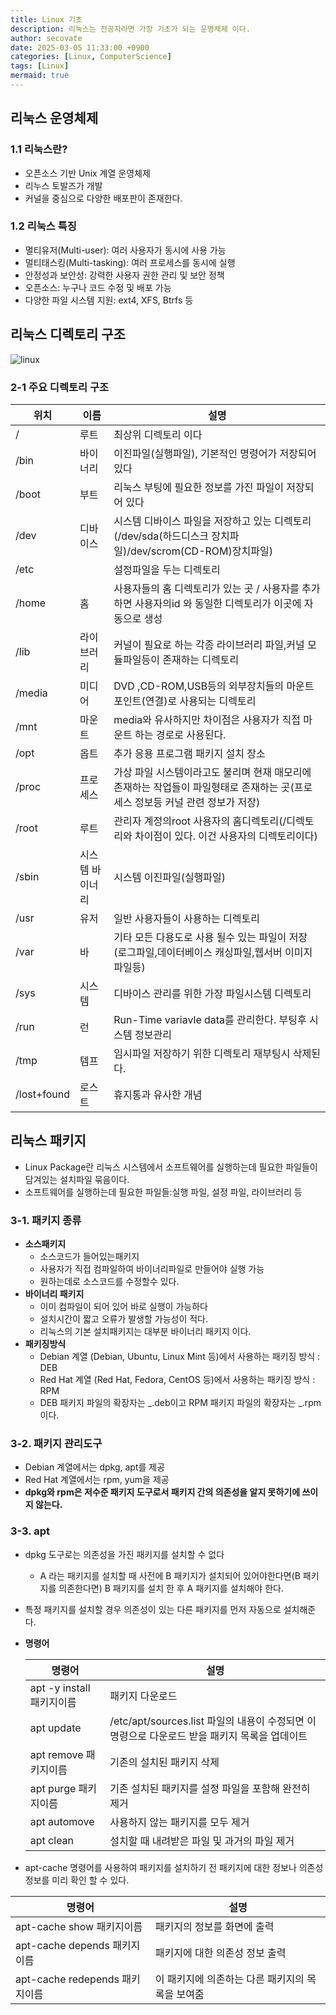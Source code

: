 ```yaml
---
title: Linux 기초
description: 리눅스는 전공자라면 가장 기초가 되는 운영체제 이다.
author: secovate
date: 2025-03-05 11:33:00 +0900
categories: [Linux, ComputerScience]
tags: [Linux]
mermaid: true
---
```


## 리눅스 운영체제

### 1.1 리눅스란?

- 오픈소스 기반 Unix 계열 운영체제
- 리누스 토발즈가 개발
- 커널을 중심으로 다양한 배포판이 존재한다.

### 1.2 리눅스 특징

- 멀티유저(Multi-user): 여러 사용자가 동시에 사용 가능
- 멀티태스킹(Multi-tasking): 여러 프로세스를 동시에 실행
- 안정성과 보안성: 강력한 사용자 권한 관리 및 보안 정책
- 오픈소스: 누구나 코드 수정 및 배포 가능
- 다양한 파일 시스템 지원: ext4, XFS, Btrfs 등

## 리눅스 디렉토리 구조

![linux](https://img1.daumcdn.net/thumb/R1280x0/?scode=mtistory2&fname=https%3A%2F%2Fblog.kakaocdn.net%2Fdn%2FNILoF%2FbtsDqn4GWxD%2Fm5H1RgWUUVuibsPw7vhKn1%2Fimg.png)

### 2-1 주요 디렉토리 구조

| 위치        | 이름            | 설명                                                                                                                          |
| ----------- | --------------- | ----------------------------------------------------------------------------------------------------------------------------- |
| /           | 루트            | 최상위 디렉토리 이다                                                                                                          |
| /bin        | 바이너리        | 이진파일(실행파일), 기본적인 명령어가 저장되어 있다                                                                           |
| /boot       | 부트            | 리눅스 부팅에 필요한 정보를 가진 파일이 저장되어 있다                                                                         |
| /dev        | 디바이스        | 시스템 디바이스 파일을 저장하고 있는 디렉토리(/dev/sda(하드디스크 장치파일)/dev/scrom(CD-ROM)장치파일)                        |
| /etc        |                 | 설정파일을 두는 디렉토리                                                                                                      |
| /home       | 홈              | 사용자들의 홈 디렉토리가 있는 곳 / 사용자를 추가하면 사용자의id 와 동일한 디렉토리가 이곳에 자동으로 생성                     |
| /lib        | 라이브러리      | 커널이 필요로 하는 각종 라이브러리 파일,커널 모듈파일등이 존재하는 디렉토리                                                   |
| /media      | 미디어          | DVD ,CD-ROM,USB등의 외부장치들의 마운트포인트(연결)로 사용되는 디렉토리                                                       |
| /mnt        | 마운트          | media와 유사하지만 차이점은 사용자가 직접 마운트 하는 경로로 사용된다.                                                        |
| /opt        | 옵트            | 추가 응용 프로그램 패키지 설치 장소                                                                                           |
| /proc       | 프로세스        | 가상 파일 시스템이라고도 불리며 현재 매모리에 존재하는 작업들이 파일형태로 존재하는 곳(프로세스 정보등 커널 관련 정보가 저장) |
| /root       | 루트            | 관리자 계정의root 사용자의 홈디렉토리(/디렉토리와 차이점이 있다. 이건 사용자의 디렉토리이다)                                  |
| /sbin       | 시스템 바이너리 | 시스템 이진파일(실행파일)                                                                                                     |
| /usr        | 유저            | 일반 사용자들이 사용하는 디렉토리                                                                                             |
| /var        | 바              | 기타 모든 다용도로 사용 될수 있는 파일이 저장(로그파일,데이터베이스 캐싱파일,웹서버 이미지 파일등)                            |
| /sys        | 시스템          | 디바이스 관리를 위한 가장 파일시스템 디렉토리                                                                                 |
| /run        | 런              | Run-Time variavle data를 관리한다. 부팅후 시스템 정보관리                                                                     |
| /tmp        | 템프            | 임시파일 저장하기 위한 디렉토리 재부팅시 삭제된다.                                                                            |
| /lost+found | 로스트          | 휴지통과 유사한 개념                                                                                                          |

## 리눅스 패키지

- Linux Package란 리눅스 시스템에서 소프트웨어를 실행하는데 필요한 파일들이 담겨있는 설치파일 묶음이다.
- 소프트웨어를 실행하는데 필요한 파일들:실행 파일, 설정 파일, 라이브러리 등

### 3-1. 패키지 종류

- **소스패키지**
  - 소스코드가 들어있는패키지
  - 사용자가 직접 컴파일하여 바이너리파일로 만들어야 실행 가능
  - 원하는데로 소스코드를 수정할수 있다.
- **바이너리 패키지**
  - 이미 컴파일이 되어 있어 바로 실행이 가능하다
  - 설치시간이 짧고 오류가 발생할 가능성이 적다.
  - 리눅스의 기본 설치패키지는 대부분 바이너리 패키지 이다.
- **패키징방식**
  - Debian 계열 (Debian, Ubuntu, Linux Mint 등)에서 사용하는 패키징 방식 : DEB
  - Red Hat 계열 (Red Hat, Fedora, CentOS 등)에서 사용하는 패키징 방식 : RPM
  - DEB 패키지 파일의 확장자는 _.deb이고 RPM 패키지 파일의 확장자는 _.rpm이다.

### 3-2. 패키지 관리도구

- Debian 계열에서는 dpkg, apt를 제공
- Red Hat 계열에서는 rpm, yum을 제공
- **dpkg와 rpm은 저수준 패키지 도구로서 패키지 간의 의존성을 알지 못하기에 쓰이지 않는다.**

### 3-3. apt

- dpkg 도구로는 의존성을 가진 패키지를 설치할 수 없다
  - A 라는 패키지를 설치할 때 사전에 B 패키지가 설치되어 있어야한다면(B 패키지를 의존한다면) B 패키지를 설치 한 후 A 패키지를 설치해야 한다.
- 특정 패키지를 설치할 경우 의존성이 있는 다른 패키지를 먼저 자동으로 설치해준다.
- **명령어**

  | 명령어                    | 설명                                                                                          |
  | ------------------------- | --------------------------------------------------------------------------------------------- |
  | apt -y install 패키지이름 | 패키지 다운로드                                                                               |
  | apt update                | /etc/apt/sources.list 파일의 내용이 수정되면 이 명령으로 다운로드 받을 패키지 목록을 업데이트 |
  | apt remove 패키지이름     | 기존의 설치된 패키지 삭제                                                                     |
  | apt purge 패키지이름      | 기존 설치된 패키지를 설정 파일을 포함해 완전히 제거                                           |
  | apt automove              | 사용하지 않는 패키지를 모두 제거                                                              |
  | apt clean                 | 설치할 때 내려받은 파일 및 과거의 파일 제거                                                   |

- apt-cache 명령어를 사용하여 패키지를 설치하기 전 패키지에 대한 정보나 의존성 정보를 미리 확인 할 수 있다.

| 명령어                         | 설명                                             |
| ------------------------------ | ------------------------------------------------ |
| apt-cache show 패키지이름      | 패키지의 정보를 화면에 출력                      |
| apt-cache depends 패키지이름   | 패키지에 대한 의존성 정보 출력                   |
| apt-cache redepends 패키지이름 | 이 패키지에 의존하는 다른 패키지의 목록을 보여줌 |
